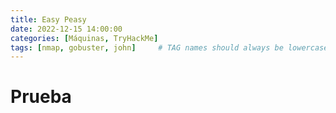 ```yaml
---
title: Easy Peasy
date: 2022-12-15 14:00:00
categories: [Máquinas, TryHackMe]
tags: [nmap, gobuster, john]     # TAG names should always be lowercase
---
```


# Prueba